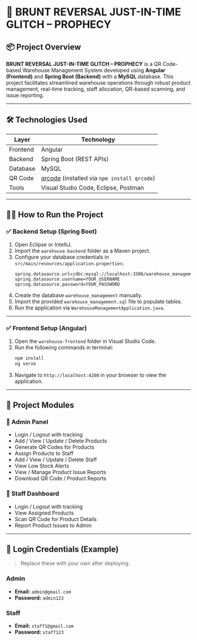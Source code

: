 # 🚀 BRUNT REVERSAL JUST-IN-TIME GLITCH – PROPHECY

## 📦 Project Overview

**BRUNT REVERSAL JUST-IN-TIME GLITCH – PROPHECY** is a QR Code-based Warehouse Management System developed using **Angular (Frontend)** and **Spring Boot (Backend)** with a **MySQL** database. This project facilitates streamlined warehouse operations through robust product management, real-time tracking, staff allocation, QR-based scanning, and issue reporting.

---

## 🛠️ Technologies Used

| Layer      | Technology                                |
|------------|-------------------------------------------|
| Frontend   | Angular                                   |
| Backend    | Spring Boot (REST APIs)                   |
| Database   | MySQL                                     |
| QR Code    | [qrcode](https://www.npmjs.com/package/qrcode) (installed via `npm install qrcode`) |
| Tools      | Visual Studio Code, Eclipse, Postman      |

---

## 🧑‍💻 How to Run the Project

### ✅ Backend Setup (Spring Boot)

1. Open Eclipse or IntelliJ.
2. Import the `warehouse-backend` folder as a Maven project.
3. Configure your database credentials in `src/main/resources/application.properties`:
    ```properties
    spring.datasource.url=jdbc:mysql://localhost:3306/warehouse_management
    spring.datasource.username=YOUR_USERNAME
    spring.datasource.password=YOUR_PASSWORD
    ```
4. Create the database `warehouse_management` manually.
5. Import the provided `warehouse_management.sql` file to populate tables.
6. Run the application via `WarehouseManagementApplication.java`.

---

### ✅ Frontend Setup (Angular)

1. Open the `warehouse-frontend` folder in Visual Studio Code.
2. Run the following commands in terminal:
    ```bash
    npm install
    ng serve
    ```
3. Navigate to `http://localhost:4200` in your browser to view the application.

---

## 📂 Project Modules

### 👤 Admin Panel
- Login / Logout with tracking
- Add / View / Update / Delete Products
- Generate QR Codes for Products
- Assign Products to Staff
- Add / View / Update / Delete Staff
- View Low Stock Alerts
- View / Manage Product Issue Reports
- Download QR Code / Product Reports

### 👷 Staff Dashboard
- Login / Logout with tracking
- View Assigned Products
- Scan QR Code for Product Details
- Report Product Issues to Admin

---


## 🔐 Login Credentials (Example)

> Replace these with your own after deploying.

### Admin
- **Email:** `admin@gmail.com`
- **Password:** `admin123`

### Staff
- **Email:** `staff1@gmail.com`
- **Password:** `staff123`




